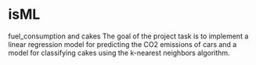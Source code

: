 # isML
fuel_consumption and cakes 
The goal of the project task is to implement a linear regression model for predicting the CO2 emissions of cars and a model for classifying cakes using the k-nearest neighbors algorithm.
